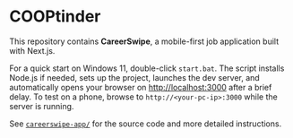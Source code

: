 # COOPtinder

This repository contains **CareerSwipe**, a mobile-first job application built with Next.js.

For a quick start on Windows 11, double-click `start.bat`. The script installs Node.js if needed, sets up the project, launches the dev server, and automatically opens your browser on <http://localhost:3000> after a brief delay. To test on a phone, browse to `http://<your-pc-ip>:3000` while the server is running.

See [`careerswipe-app/`](careerswipe-app/) for the source code and more detailed instructions.

